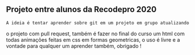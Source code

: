 ## Projeto entre alunos da Recodepro 2020

	A ideia é tentar aprender sobre git em um projeto em grupo atualizando 
o projeto com pull request, também é fazer no final do curso um html com todas 
animações feitas em css em formas geometricas, o uso é livre e a vontade para 
qualquer um aprender também, obrigado !
